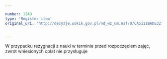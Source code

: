 ```yaml
---

number: 1249
type: 'Register item'
original_uri: 'http://decyzje.uokik.gov.pl/nd_wz_um.nsf/0/CA5111BADE32730EC125739A0029114B?OpenDocument'


---
```


W przypadku rezygnacji z nauki w terminie przed rozpoczęciem zajęć, zwrot wniesionych opłat nie przysługuje
